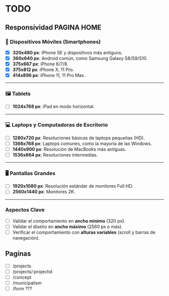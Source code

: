 # TODO

## Responsividad PAGINA HOME

### 📱 **Dispositivos Móviles (Smartphones)**
- [x] **320x480 px**: iPhone SE y dispositivos más antiguos.
- [x] **360x640 px**: Android común, como Samsung Galaxy S8/S9/S10.
- [x] **375x667 px**: iPhone 6/7/8.
- [x] **375x812 px**: iPhone X, 11 Pro.
- [x] **414x896 px**: iPhone 11, 11 Pro Max.

---

### 🖼️ **Tablets**
- [ ] **1024x768 px**: iPad en modo horizontal.

---

### 💻 **Laptops y Computadoras de Escritorio**
- [ ] **1280x720 px**: Resoluciones básicas de laptops pequeñas (HD).
- [ ] **1366x768 px**: Laptops comunes, como la mayoría de las Windows.
- [ ] **1440x900 px**: Resolución de MacBooks más antiguas.
- [ ] **1536x864 px**: Resoluciones intermedias.

---

### 🖥️ **Pantallas Grandes**
- [ ] **1920x1080 px**: Resolución estándar de monitores Full HD.
- [ ] **2560x1440 px**: Monitores 2K.

---

### **Aspectos Clave**
- [ ] Validar el comportamiento en **ancho mínimo** (320 px).
- [ ] Validar el diseño en **ancho máximo** (2560 px o más).
- [ ] Verificar el comportamiento con **alturas variables** (scroll y barras de navegación).

## Paginas
- [ ] /projects
- [ ] /projects/:projectid
- [ ] /concept
- [ ] /municipalism
- [ ] /form ???
